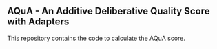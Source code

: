## AQuA - An Additive Deliberative Quality Score with Adapters
This repository contains the code to calculate the AQuA score. 
